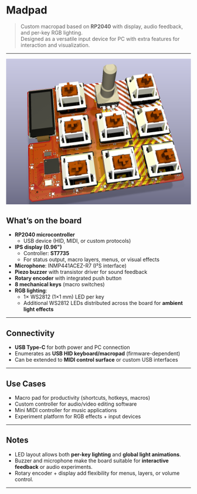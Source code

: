 # Madpad

> Custom macropad based on **RP2040** with display, audio feedback, and per-key RGB lighting.  
> Designed as a versatile input device for PC with extra features for interaction and visualization.  

---
![alt text](img/image.png)

## What’s on the board
- **RP2040 microcontroller**  
  - USB device (HID, MIDI, or custom protocols)  
- **IPS display (0.96")**  
  - Controller: **ST7735**  
  - For status output, macro layers, menus, or visual effects  
- **Microphone**: INMP441ACEZ-R7 (I²S interface)  
- **Piezo buzzer** with transistor driver for sound feedback  
- **Rotary encoder** with integrated push button  
- **8 mechanical keys** (macro switches)  
- **RGB lighting**:  
  - 1× WS2812 (1×1 mm) LED per key  
  - Additional WS2812 LEDs distributed across the board for **ambient light effects**  

---

## Connectivity
- **USB Type-C** for both power and PC connection  
- Enumerates as **USB HID keyboard/macropad** (firmware-dependent)  
- Can be extended to **MIDI control surface** or custom USB interfaces  

---

## Use Cases
- Macro pad for productivity (shortcuts, hotkeys, macros)  
- Custom controller for audio/video editing software  
- Mini MIDI controller for music applications  
- Experiment platform for RGB effects + input devices  

---

## Notes
- LED layout allows both **per-key lighting** and **global light animations**.  
- Buzzer and microphone make the board suitable for **interactive feedback** or audio experiments.  
- Rotary encoder + display add flexibility for menus, layers, or volume control.  

---
